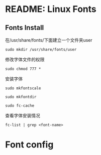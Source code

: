# README: Linux Fonts

## Fonts Install

在/usr/share/fonts/下面建立一个文件夹user

`sudo mkdir /usr/share/fonts/user`

修改字体文件的权限

`sudo chmod 777 *`

安装字体

`sudo mkfontscale`

`sudo mkfontdir`

`sudo fc-cache`

查看字体安装情况

`fc-list | grep <font-name>`

# Font config